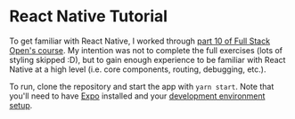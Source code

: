 # React Native Tutorial

To get familiar with React Native, I worked through [part 10 of Full
Stack Open's course](https://fullstackopen.com/en/part10). My intention
was not to complete the full exercises (lots of styling skipped :D),
but to gain enough experience to be familiar with React Native at a high level
(i.e. core components, routing, debugging, etc.).

To run, clone the repository and start the app with `yarn start`. Note that
you'll need to have [Expo](https://docs.expo.io/) installed and your
[development environment setup](https://fullstackopen.com/en/part10/introduction_to_react_native#setting-up-the-development-environment).
